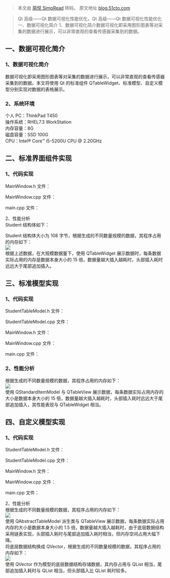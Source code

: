 > 本文由 [简悦 SimpRead](http://ksria.com/simpread/) 转码， 原文地址 [blog.51cto.com](https://blog.51cto.com/quantfabric/2399998)

> Qt 高级——Qt 数据可视化性能优化，Qt 高级——Qt 数据可视化性能优化一、数据可视化简介 1、数据可视化简介数据可视化即采用图形图表等对采集的数据进行展示，可以非常直观的查看传感器采集到的数据。

一、数据可视化简介
---------

### 1、数据可视化简介

数据可视化即采用图形图表等对采集的数据进行展示，可以非常直观的查看传感器采集到的数据。本文将使用 Qt 的标准组件 QTableWidget、标准模型、自定义模型分别实现对数据的表格展示。

### 2、系统环境

个人 PC：ThinkPad T450  
操作系统：RHEL7.3 WorkStation  
内存容量：8G  
磁盘容量：SSD 100G  
CPU：Intel® Core™ i5-5200U CPU @ 2.20GHz

二、标准界面组件实现
----------

### 1、代码实现

MainWindow.h 文件：

MainWindow.cpp 文件：

main.cpp 文件：

2、性能分析  
Student 结构体如下：

Student 结构体大小为 108 字节，根据生成的不同数量规模的数据，其程序占用的内存如下：  
![](https://s4.51cto.com//images/blog/201905/25/350452dc3749f5b7981ac330eac1f870.png?x-oss-process=image/watermark,size_16,text_QDUxQ1RP5Y2a5a6i,color_FFFFFF,t_30,g_se,x_10,y_10,shadow_20,type_ZmFuZ3poZW5naGVpdGk=)  
根据上述数据，在大规模数据量下，使用 QTableWidget 展示数据时，每条数据实际占用的内存是数据本身大小的 15 倍，数据量越大插入越耗时，头部插入耗时远远大于尾部追加插入。

三、标准模型实现
--------

### 1、代码实现

StudentTableModel.h 文件：

StudentTableModel.cpp 文件：

MainWindow.h 文件：

MainWindow.cpp 文件：

main.cpp 文件：

### 2、性能分析

根据生成的不同数量规模的数据，其程序占用的内存如下：  
![](https://s4.51cto.com//images/blog/201905/25/0040e62effc322601b875b221b98791e.png?x-oss-process=image/watermark,size_16,text_QDUxQ1RP5Y2a5a6i,color_FFFFFF,t_30,g_se,x_10,y_10,shadow_20,type_ZmFuZ3poZW5naGVpdGk=)  
使用 QStandardItemModel 与 QTableView 展示数据，每条数据实际占用内存的大小是数据本身大小的 15 倍，数据量越大插入越耗时，头部插入耗时远远大于尾部追加插入，其性能表现与 QTableWidget 相当。

四、自定义模型实现
---------

### 1、代码实现

StudentTableModel.h 文件：

StudentTableModel.cpp 文件：

MainWindow.h 文件：

MainWindow.cpp 文件：

main.cpp 文件：

2、性能分析  
根据生成的不同数量规模的数据，其程序占用的内存如下：  
![](https://s4.51cto.com//images/blog/201905/25/f3bff248daf824df4e1f35f4a4c0c6f2.png?x-oss-process=image/watermark,size_16,text_QDUxQ1RP5Y2a5a6i,color_FFFFFF,t_30,g_se,x_10,y_10,shadow_20,type_ZmFuZ3poZW5naGVpdGk=)  
使用 QAbstractTableModel 派生类与 QTableView 展示数据，每条数据实际占用内存的大小是数据本身大小的 1.5 倍，数据量越大插入越耗时，由于底层数据结构采用链表实现，头部插入耗时与尾部追加插入耗时相当，但内存空间占用大幅下降。  
将底层数据结构换成 QVector，根据生成的不同数量规模的数据，其程序占用的内存如下：  
![](https://s4.51cto.com//images/blog/201905/25/4a70e5c52b961d62ee4f22f7ac916223.png?x-oss-process=image/watermark,size_16,text_QDUxQ1RP5Y2a5a6i,color_FFFFFF,t_30,g_se,x_10,y_10,shadow_20,type_ZmFuZ3poZW5naGVpdGk=)  
使用 QVector 作为模型的底层数据结构存储数据，其内存占用与 QList 相当，尾部追加插入耗时与 QList 相当，但头部插入比 QList 耗时较多。